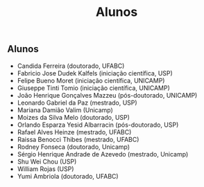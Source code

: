 ﻿---
title: "Alunos"
layout: default
---

## Alunos

* Candida Ferreira (doutorado, UFABC)
* Fabricio Jose Dudek Kalfels (iniciação científica, USP)
* Felipe Bueno Moret (iniciação científica, UNICAMP)
* Giuseppe Tinti Tomio (iniciação científica, UNICAMP)
* João Henrique Gonçalves Mazzeu (pós-doutorado, UNICAMP)
* Leonardo Gabriel da Paz (mestrado, USP)
* Mariana Damião Valim (Unicamp)
* Moizes da Silva Melo (doutorado, USP)
* Orlando Esparza Yesid Albarracin (pós-doutorado, USP)
* Rafael Alves Heinze (mestrado, UFABC)
* Raissa Benocci Thibes (mestrado, UFABC)
* Rodney Fonseca (doutorado, Unicamp)
* Sérgio Henrique Andrade de Azevedo (mestrado, Unicamp)
* Shu Wei Chou (USP) 
* William Rojas (USP)
* Yumi Ambriola (doutorado, UFABC)